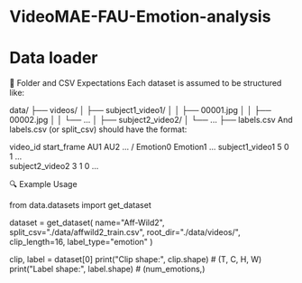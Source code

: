 # VideoMAE-FAU-Emotion-analysis


# Data loader
📁 Folder and CSV Expectations
Each dataset is assumed to be structured like:

data/
├── videos/
│   ├── subject1_video1/
│   │   ├── 00001.jpg
│   │   ├── 00002.jpg
│   │   └── ...
│   ├── subject2_video2/
│   └── ...
├── labels.csv
And labels.csv (or split_csv) should have the format:

video_id	start_frame	AU1	AU2	... / Emotion0	Emotion1	...
subject1_video1	5	0	1	...		
subject2_video2	3	1	0	...		

🔍 Example Usage

from data.datasets import get_dataset

dataset = get_dataset(
    name="Aff-Wild2",
    split_csv="./data/affwild2_train.csv",
    root_dir="./data/videos/",
    clip_length=16,
    label_type="emotion"
)

clip, label = dataset[0]
print("Clip shape:", clip.shape)   # (T, C, H, W)
print("Label shape:", label.shape) # (num_emotions,)